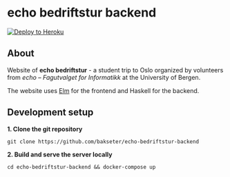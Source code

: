 # echo bedriftstur backend

[![Deploy to Heroku](https://github.com/bakseter/echo-bedriftstur-backend/actions/workflows/build_deploy.yml/badge.svg)](https://github.com/bakseter/echo-bedriftstur-backend/actions/workflows/build_deploy.yml)

## About

Website of **echo bedriftstur** - a student trip to Oslo organized by volunteers from _echo – Fagutvalget for Informatikk_ at the University of Bergen.

The website uses [Elm](https://github.com/bakseter/echo-bedriftstur-frontend) for the frontend and Haskell for the backend.

## Development setup

**1. Clone the git repository**
    
    git clone https://github.com/bakseter/echo-bedriftstur-backend

**2. Build and serve the server locally**

    cd echo-bedriftstur-backend && docker-compose up
